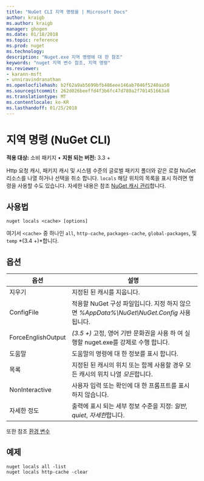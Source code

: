 ```yaml
---
title: "NuGet CLI 지역 명령을 | Microsoft Docs"
author: kraigb
ms.author: kraigb
manager: ghogen
ms.date: 01/18/2018
ms.topic: reference
ms.prod: nuget
ms.technology: 
description: "Nuget.exe 지역 명령에 대 한 참조"
keywords: "nuget 지역 변수 참조, 지역 명령"
ms.reviewer:
- karann-msft
- unniravindranathan
ms.openlocfilehash: b2f62a9ab5699bfb486eee146ab7046f5240aa50
ms.sourcegitcommit: 262d026beeffd4f3b6fc47d780a2f701451663a8
ms.translationtype: MT
ms.contentlocale: ko-KR
ms.lasthandoff: 01/25/2018
---
```

# <a name="locals-command-nuget-cli"></a>지역 명령 (NuGet CLI)

**적용 대상:** 소비 패키지 &bullet; **지원 되는 버전:** 3.3 +

Http 요청 캐시, 패키지 캐시 및 시스템 수준의 글로벌 패키지 폴더와 같은 로컬 NuGet 리소스를 나열 하거나 선택을 취소 합니다. `locals` 해당 위치의 목록을 표시 하려면 명령을 사용할 수도 있습니다. 자세한 내용은 참조 [NuGet 캐시 관리](../consume-packages/managing-the-nuget-cache.md)합니다.

## <a name="usage"></a>사용법

```cli
nuget locals <cache> [options]
```

여기서 `<cache>` 중 하나인 `all`, `http-cache`, `packages-cache`, `global-packages`, 및 `temp` *(3.4 +)*합니다.

## <a name="options"></a>옵션

| 옵션 | 설명 |
| --- | --- |
| 지우기 | 지정된 된 캐시를 지웁니다. |
| ConfigFile | 적용할 NuGet 구성 파일입니다. 지정 하지 않으면 *%AppData%\NuGet\NuGet.Config* 사용 됩니다. |
| ForceEnglishOutput | *(3.5 +)*  고정, 영어 기반 문화권을 사용 하 여 실행할 nuget.exe를 강제로 수행 합니다. |
| 도움말 | 도움말의 명령에 대 한 정보를 표시 합니다. |
| 목록 | 지정된 된 캐시의 위치 또는 함께 사용할 경우 모든 캐시의 위치 나열 *모든*합니다. |
| NonInteractive | 사용자 입력 또는 확인에 대 한 프롬프트를 표시 하지 않습니다. |
| 자세한 정도 | 출력에 표시 되는 세부 정보 수준을 지정: *일반*, *quiet*, *자세한*합니다. |

또한 참조 [환경 변수](cli-ref-environment-variables.md)

## <a name="examples"></a>예제

```cli
nuget locals all -list
nuget locals http-cache -clear
```
